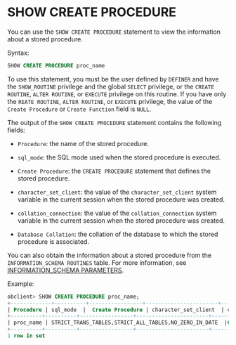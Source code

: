 # SHOW CREATE PROCEDURE

You can use the `SHOW CREATE PROCEDURE` statement to view the information about a stored procedure.

Syntax:

```sql
SHOW CREATE PROCEDURE proc_name
```


To use this statement, you must be the user defined by `DEFINER` and have the `SHOW_ROUTINE` privilege and the global `SELECT` privilege, or the `CREATE ROUTINE`, `ALTER ROUTINE`, or `EXECUTE` privilege on this routine. If you have only the `REATE ROUTINE`, `ALTER ROUTINE`, or `EXECUTE` privilege, the value of the `Create Procedure` or `Create Function` field is `NULL`.

The output of the `SHOW CREATE PROCEDURE` statement contains the following fields:

* `Procedure`: the name of the stored procedure.

* `sql_mode`: the SQL mode used when the stored procedure is executed.

* `Create Procedure`: the `CREATE PROCEDURE` statement that defines the stored procedure.

* `character_set_client`: the value of the `character_set_client` system variable in the current session when the stored procedure was created.

* `collation_connection`: the value of the `collation_connection` system variable in the current session when the stored procedure was created.

* `Database Collation`: the collation of the database to which the stored procedure is associated.



You can also obtain the information about a stored procedure from the `INFORMATION_SCHEMA ROUTINES` table. For more information, see [INFORMATION_SCHEMA PARAMETERS](../800.information-schema-dictionary-view-mysql/100.information-schema-parameters-mysql.md).

Example:

```sql
obclient> SHOW CREATE PROCEDURE proc_name;
+-------------+----------+-----------------+-----------------------+----------------------+--------------------+
| Procedure | sql_mode  |  Create Procedure | character_set_client  | collation_connection | Database Collation |
+----------+----------+-----------------+-----------------------+----------------------+-----------------------+
| proc_name | STRICT_TRANS_TABLES,STRICT_ALL_TABLES,NO_ZERO_IN_DATE  |CREATE PROCEDURE `test`.`proc_name`() BEGIN     DECLARE var_name VARCHAR(20) DEFAULT 'ZhangSan';       SET var_name = 'LiSi';      SELECT var_name;   END  |       utf8mb4         | utf8mb4_general_ci   | utf8mb4_general_ci |
+----------+----------+-----------------+-----------------------+----------------------+-----------------------+
1 row in set
```
